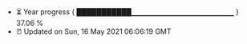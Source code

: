 - ⏳ Year progress { ███████████▁▁▁▁▁▁▁▁▁▁▁▁▁▁▁▁▁▁▁ } 37.06 %
- ⏰ Updated on Sun, 16 May 2021 06:06:19 GMT

